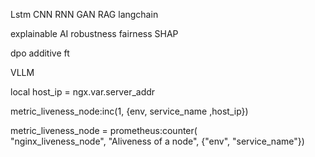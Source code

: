 Lstm
CNN
RNN
GAN
RAG
langchain

explainable AI
robustness
fairness
SHAP

dpo 
additive ft

VLLM

local host_ip = ngx.var.server_addr  
  
metric_liveness_node:inc(1, {env, service_name ,host_ip})


metric_liveness_node = prometheus:counter(  
  "nginx_liveness_node", "Aliveness of a node", {"env", "service_name"})